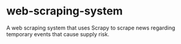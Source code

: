 # web-scraping-system
A web scraping system that uses Scrapy to scrape news regarding temporary events that cause supply risk.
